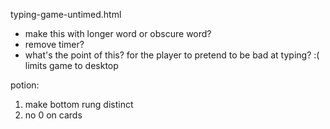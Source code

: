 typing-game-untimed.html 
* make this with longer word or obscure word?
* remove timer?
* what's the point of this? for the player to pretend to be bad at typing?
:( limits game to desktop

potion:

1. make bottom rung distinct
2. no 0 on cards
